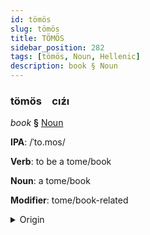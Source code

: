 ```yaml
---
id: tömös
slug: tömös
title: TÖMÖS
sidebar_position: 282
tags: [tömös, Noun, Hellenic]
description: book § Noun
---
```


### tömös&emsp;<span kind="abugida">cıƶ́ı</span>

*book* **§** [Noun](../../tags/Noun)

**IPA**: /ˈto.mos/

**Verb**: to be a tome/book

**Noun**: a tome/book

**Modifier**: tome/book-related

<details>
    <summary>Origin</summary>
    Greek τόμος tómos /ˈto.mos/<br/>
    <em>Hellenic Language Family</em>
</details>